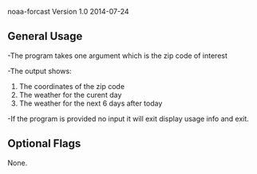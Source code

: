 noaa-forcast Version 1.0 2014-07-24

General Usage
--------------

-The program takes one argument which is the zip code of interest

-The output shows:
 1. The coordinates of the zip code
 2. The weather for the curent day
 3. The weather for the next 6 days after today

-If the program is provided no input it will exit display usage info and exit.

Optional Flags
---------------
None.

